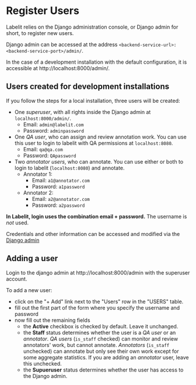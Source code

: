 # Register Users

Labelit relies on the Django administration console, or Django admin for short, to register new users.

Django admin can be accessed at the address `<backend-service-url>:<backend-service-port>/admin/`.

In the case of a development installation with the default configuration, it is accessible at
http://localhost:8000/admin/.

## Users created for development installations

If you follow the steps for a local installation, three users will be created:

* One *superuser*, with all rights inside the Django admin at `localhost:8000/admin/`.
     - Email: `admin@labelit.com`
     - Password: `adminpassword`
* One *QA user*, who can assign and review annotation work. You can use this user to login to labelit with QA permissions at `localhost:8080`.
     - Email: `qa@qa.com`
     - Password: `QApassword`
* Two *annotator users*, who can annotate. You can use either or both to login to labelit (`localhost:8080`) and annotate.
     * Annotator 1: 
          - Email: `a1@annotator.com`
          - Password: `a1password`
     * Annotator 2: 
          - Email: `a2@annotator.com`
          - Password: `a2password`

**In Labelit, login uses the combination email + password.** The username is *not* used.

Credentials and other information can be accessed and modified via the [Django admin](http://localhost:8000/admin/)

## Adding a user

Login to the django admin at http://localhost:8000/admin with the superuser account.

To add a new user:

* click on the "+ Add" link next to the "Users" row in the "USERS" table.
* fill out the first part of the form where you specify the username and password
* now fill out the remaining fields
     * the **Active** checkbox is checked by default. Leave it unchanged.
     * the **Staff** status determines whether the user is a *QA user* or an *annotator*. *QA users* (`is_staff` checked) can monitor and review
annotators' work, but cannot annotate. *Annotators* (`is_staff` unchecked) can annotate but only see their own work except for some aggregate statistics. If you are adding an *annotator* user, leave this unchecked.
     * the **Supueruser** status determines whether the user has access to the Django admin.
